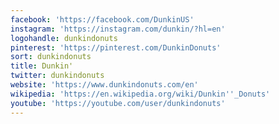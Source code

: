 ```yaml
---
facebook: 'https://facebook.com/DunkinUS'
instagram: 'https://instagram.com/dunkin/?hl=en'
logohandle: dunkindonuts
pinterest: 'https://pinterest.com/DunkinDonuts'
sort: dunkindonuts
title: Dunkin'
twitter: dunkindonuts
website: 'https://www.dunkindonuts.com/en'
wikipedia: 'https://en.wikipedia.org/wiki/Dunkin''_Donuts'
youtube: 'https://youtube.com/user/dunkindonuts'
---
```

